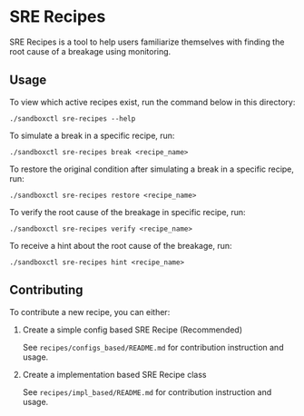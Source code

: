 # SRE Recipes

SRE Recipes is a tool to help users familiarize themselves with finding the root cause of a breakage using monitoring.

## Usage

To view which active recipes exist, run the command below in this directory:

```
./sandboxctl sre-recipes --help
```
To simulate a break in a specific recipe, run:
```
./sandboxctl sre-recipes break <recipe_name>
```
To restore the original condition after simulating a break in a specific recipe, run:
```
./sandboxctl sre-recipes restore <recipe_name>
```
To verify the root cause of the breakage in specific recipe, run:
```
./sandboxctl sre-recipes verify <recipe_name>
```
To receive a hint about the root cause of the breakage, run:
```
./sandboxctl sre-recipes hint <recipe_name>
```

## Contributing

To contribute a new recipe, you can either:

1. Create a simple config based SRE Recipe (Recommended)
    
   See `recipes/configs_based/README.md` for contribution instruction and usage.

2. Create a implementation based SRE Recipe class
    
   See `recipes/impl_based/README.md` for contribution instruction and usage.
